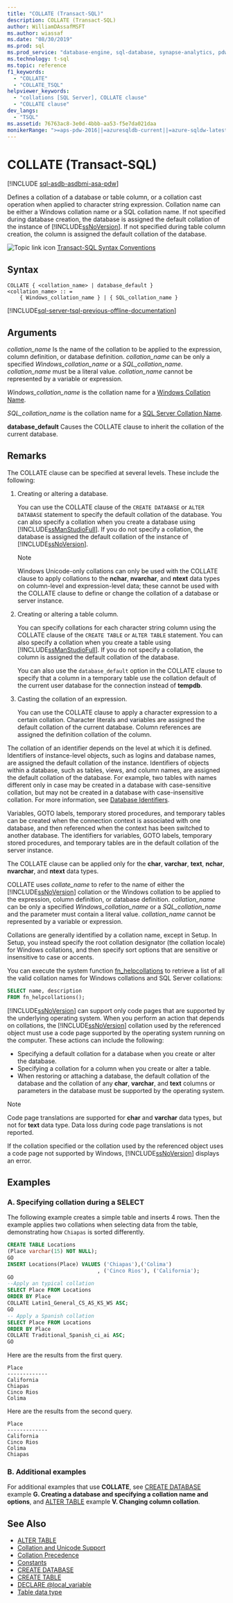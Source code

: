 ```yaml
---
title: "COLLATE (Transact-SQL)"
description: COLLATE (Transact-SQL)
author: WilliamDAssafMSFT
ms.author: wiassaf
ms.date: "08/30/2019"
ms.prod: sql
ms.prod_service: "database-engine, sql-database, synapse-analytics, pdw"
ms.technology: t-sql
ms.topic: reference
f1_keywords:
  - "COLLATE"
  - "COLLATE_TSQL"
helpviewer_keywords:
  - "collations [SQL Server], COLLATE clause"
  - "COLLATE clause"
dev_langs:
  - "TSQL"
ms.assetid: 76763ac8-3e0d-4bbb-aa53-f5e7da021daa
monikerRange: ">=aps-pdw-2016||=azuresqldb-current||=azure-sqldw-latest||>=sql-server-2016||>=sql-server-linux-2017||=azuresqldb-mi-current"
---
```

# COLLATE (Transact-SQL)

[!INCLUDE [sql-asdb-asdbmi-asa-pdw](../../includes/applies-to-version/sql-asdb-asdbmi-asa-pdw.md)]

Defines a collation of a database or table column, or a collation cast operation when applied to character string expression. Collation name can be either a Windows collation name or a SQL collation name. If not specified during database creation, the database is assigned the default collation of the instance of [!INCLUDE[ssNoVersion](../../includes/ssnoversion-md.md)]. If not specified during table column creation, the column is assigned the default collation of the database.

![Topic link icon](../../database-engine/configure-windows/media/topic-link.gif "Topic link icon") [Transact-SQL Syntax Conventions](../../t-sql/language-elements/transact-sql-syntax-conventions-transact-sql.md)

## Syntax

```syntaxsql
COLLATE { <collation_name> | database_default }
<collation_name> :: =
    { Windows_collation_name } | { SQL_collation_name }
```

[!INCLUDE[sql-server-tsql-previous-offline-documentation](../../includes/sql-server-tsql-previous-offline-documentation.md)]

## Arguments

*collation_name*
Is the name of the collation to be applied to the expression, column definition, or database definition. *collation_name* can be only a specified *Windows_collation_name* or a *SQL_collation_name*. *collation_name* must be a literal value. *collation_name* cannot be represented by a variable or expression.

*Windows_collation_name* is the collation name for a [Windows Collation Name](../../t-sql/statements/windows-collation-name-transact-sql.md).

*SQL_collation_name* is the collation name for a [SQL Server Collation Name](../../t-sql/statements/sql-server-collation-name-transact-sql.md).

**database_default**
Causes the COLLATE clause to inherit the collation of the current database.

## Remarks

The COLLATE clause can be specified at several levels. These include the following:

1. Creating or altering a database.

    You can use the COLLATE clause of the `CREATE DATABASE` or `ALTER DATABASE` statement to specify the default collation of the database. You can also specify a collation when you create a database using [!INCLUDE[ssManStudioFull](../../includes/ssmanstudiofull-md.md)]. If you do not specify a collation, the database is assigned the default collation of the instance of [!INCLUDE[ssNoVersion](../../includes/ssnoversion-md.md)].

    > [!NOTE]
    > Windows Unicode-only collations can only be used with the COLLATE clause to apply collations to the **nchar**, **nvarchar**, and **ntext** data types on column-level and expression-level data; these cannot be used with the COLLATE clause to define or change the collation of a database or server instance.

2. Creating or altering a table column.

    You can specify collations for each character string column using the COLLATE clause of the `CREATE TABLE` or `ALTER TABLE` statement. You can also specify a collation when you create a table using [!INCLUDE[ssManStudioFull](../../includes/ssmanstudiofull-md.md)]. If you do not specify a collation, the column is assigned the default collation of the database.

    You can also use the `database_default` option in the COLLATE clause to specify that a column in a temporary table use the collation default of the current user database for the connection instead of **tempdb**.

3. Casting the collation of an expression.

    You can use the COLLATE clause to apply a character expression to a certain collation. Character literals and variables are assigned the default collation of the current database. Column references are assigned the definition collation of the column.

The collation of an identifier depends on the level at which it is defined. Identifiers of instance-level objects, such as logins and database names, are assigned the default collation of the instance. Identifiers of objects within a database, such as tables, views, and column names, are assigned the default collation of the database. For example, two tables with names different only in case may be created in a database with case-sensitive collation, but may not be created in a database with case-insensitive collation. For more information, see [Database Identifiers](../../relational-databases/databases/database-identifiers.md).

Variables, GOTO labels, temporary stored procedures, and temporary tables can be created when the connection context is associated with one database, and then referenced when the context has been switched to another database. The identifiers for variables, GOTO labels, temporary stored procedures, and temporary tables are in the default collation of the server instance.

The COLLATE clause can be applied only for the **char**, **varchar**, **text**, **nchar**, **nvarchar**, and **ntext** data types.

COLLATE uses *collate_name* to refer to the name of either the [!INCLUDE[ssNoVersion](../../includes/ssnoversion-md.md)] collation or the Windows collation to be applied to the expression, column definition, or database definition. *collation_name* can be only a specified *Windows_collation_name* or a *SQL_collation_name* and the parameter must contain a literal value. *collation_name* cannot be represented by a variable or expression.

Collations are generally identified by a collation name, except in Setup. In Setup, you instead specify the root collation designator (the collation locale) for Windows collations, and then specify sort options that are sensitive or insensitive to case or accents.

You can execute the system function [fn_helpcollations](../../relational-databases/system-functions/sys-fn-helpcollations-transact-sql.md) to retrieve a list of all the valid collation names for Windows collations and SQL Server collations:

```sql
SELECT name, description
FROM fn_helpcollations();
```

[!INCLUDE[ssNoVersion](../../includes/ssnoversion-md.md)] can support only code pages that are supported by the underlying operating system. When you perform an action that depends on collations, the [!INCLUDE[ssNoVersion](../../includes/ssnoversion-md.md)] collation used by the referenced object must use a code page supported by the operating system running on the computer. These actions can include the following:

- Specifying a default collation for a database when you create or alter the database.
- Specifying a collation for a column when you create or alter a table.
- When restoring or attaching a database, the default collation of the database and the collation of any **char**, **varchar**, and **text** columns or parameters in the database must be supported by the operating system.

> [!NOTE]
> Code page translations are supported for **char** and **varchar** data types, but not for **text** data type. Data loss during code page translations is not reported.
>
> If the collation specified or the collation used by the referenced object uses a code page not supported by Windows, [!INCLUDE[ssNoVersion](../../includes/ssnoversion-md.md)] displays an error.

## Examples

### A. Specifying collation during a SELECT

The following example creates a simple table and inserts 4 rows. Then the example applies two collations when selecting data from the table, demonstrating how `Chiapas` is sorted differently.

```sql
CREATE TABLE Locations
(Place varchar(15) NOT NULL);
GO
INSERT Locations(Place) VALUES ('Chiapas'),('Colima')
                             , ('Cinco Rios'), ('California');
GO
--Apply an typical collation
SELECT Place FROM Locations
ORDER BY Place
COLLATE Latin1_General_CS_AS_KS_WS ASC;
GO
-- Apply a Spanish collation
SELECT Place FROM Locations
ORDER BY Place
COLLATE Traditional_Spanish_ci_ai ASC;
GO
```

Here are the results from the first query.

```output
Place
-------------
California
Chiapas
Cinco Rios
Colima
```

Here are the results from the second query.

```output
Place
-------------
California
Cinco Rios
Colima
Chiapas
```

### B. Additional examples

For additional examples that use **COLLATE**, see [CREATE DATABASE](../../t-sql/statements/create-database-transact-sql.md#examples) example **G. Creating a database and specifying a collation name and options**, and [ALTER TABLE](../../t-sql/statements/alter-table-transact-sql.md#alter_column) example **V. Changing column collation**.

## See Also

- [ALTER TABLE](../../t-sql/statements/alter-table-transact-sql.md)
- [Collation and Unicode Support](../../relational-databases/collations/collation-and-unicode-support.md)
- [Collation Precedence](../../t-sql/statements/collation-precedence-transact-sql.md)
- [Constants](../../t-sql/data-types/constants-transact-sql.md)
- [CREATE DATABASE](../../t-sql/statements/create-database-transact-sql.md)
- [CREATE TABLE](../../t-sql/statements/create-table-transact-sql.md)
- [DECLARE @local_variable](../../t-sql/language-elements/declare-local-variable-transact-sql.md)
- [Table data type](../../t-sql/data-types/table-transact-sql.md)
